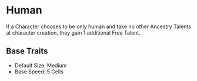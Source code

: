 # Human

If a Character chooses to be only human and take no other Ancestry Talents at character creation, they gain 1 additional Free Talent.

## Base Traits

* Default Size: Medium
* Base Speed: 5 Cells
